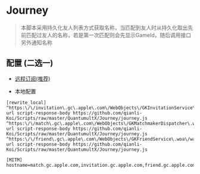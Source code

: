 # Journey

>本脚本采用持久化友人列表方式获取名称，当匹配到友人时从持久化取出先前匹配过友人的名称，若是第一次匹配则会先显示GameId，随后调用接口另外通知名称

## 配置 (二选一)

* [远程订阅(推荐)](https://github.com/qianli-Koi/Scripts/raw/master/QuantumultX/Journey/journey.snippet)

* 本地配置
```properties
[rewrite_local]
^https:\/\/invitation\.gc\.apple\.com\/WebObjects\/GKInvitationService\.woa\/wa\/(relayInitiate|relayUpdate) url script-response-body https://github.com/qianli-Koi/Scripts/raw/master/QuantumultX/Journey/journey.js
^https:\/\/match\.gc\.apple\.com\/WebObjects\/GKMatchmakerDispatcher\.woa\/wa\/checkMatchStatus url script-response-body https://github.com/qianli-Koi/Scripts/raw/master/QuantumultX/Journey/journey.js
^https:\/\/friend\.gc\.apple\.com\/WebObjects\/GKFriendService\.woa\/wa\/getFriendPlayerIds url script-response-body https://github.com/qianli-Koi/Scripts/raw/master/QuantumultX/Journey/journey.js

[MITM]
hostname=match.gc.apple.com,invitation.gc.apple.com,friend.gc.apple.com
```
